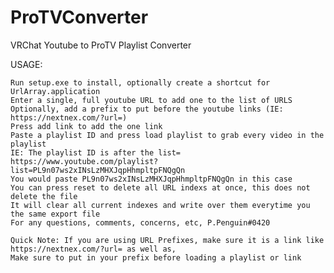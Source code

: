# ProTVConverter
 VRChat Youtube to ProTV Playlist Converter
 
 USAGE:
 
	Run setup.exe to install, optionally create a shortcut for UrlArray.application
	Enter a single, full youtube URL to add one to the list of URLS
	Optionally, add a prefix to put before the youtube links (IE: https://nextnex.com/?url=)
	Press add link to add the one link
	Paste a playlist ID and press load playlist to grab every video in the playlist 
	IE: The playlist ID is after the list= https://www.youtube.com/playlist?list=PL9n07ws2xINsLzMHXJqpHhmpltpFNQgQn
	You would paste PL9n07ws2xINsLzMHXJqpHhmpltpFNQgQn in this case
	You can press reset to delete all URL indexs at once, this does not delete the file
	It will clear all current indexes and write over them everytime you the same export file
	For any questions, comments, concerns, etc, P.Penguin#0420
	
	Quick Note: If you are using URL Prefixes, make sure it is a link like https://nextnex.com/?url= as well as,
	Make sure to put in your prefix before loading a playlist or link
